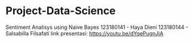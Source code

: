 # Project-Data-Science
Sentiment Analisys using Naive Bayes
123180141 - Haya Dieni
123180144 - Salsabilla Filsafati
link presentasi: https://youtu.be/dYqePugnJjA
